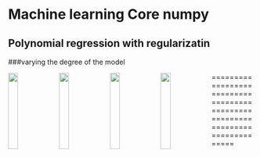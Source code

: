 # Machine learning Core numpy

## Polynomial regression with regularizatin 

###varying the degree of the model 

<img src="https://github.com/deeprajbasu/MachineLearningCore/out/polyreg/a.gif" width="20%" align='left'>
<img src="https://github.com/deeprajbasu/MachineLearningCore/out/polyreg/1.gif" width="20%" align='left'>
<img src="https://github.com/deeprajbasu/MachineLearningCore/out/polyreg/3.gif" width="20%" align='left'>
<img src="https://github.com/deeprajbasu/MachineLearningCore/out/polyreg/2.gif" width="20%" align='left'>

=============================================================================
